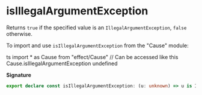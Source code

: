 # isIllegalArgumentException

Returns `true` if the specified value is an `IllegalArgumentException`, `false`
otherwise.

To import and use `isIllegalArgumentException` from the "Cause" module:

ts
import \* as Cause from "effect/Cause"
// Can be accessed like this
Cause.isIllegalArgumentException
undefined

**Signature**

```ts
export declare const isIllegalArgumentException: (u: unknown) => u is IllegalArgumentException
```
